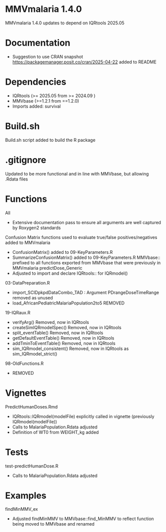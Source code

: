 # MMVmalaria 1.4.0

MMVmalaria 1.4.0 updates to depend on IQRtools 2025.05

# Documentation
* Suggestion to use CRAN snapshot https://packagemanager.posit.co/cran/2025-04-22 added to README

# Dependencies
* IQRtools (>= 2025.05 from >= 2024.09 )
* MMVbase (>=1.2.1 from ==1.2.0)
* Imports added: survival 

# Build.sh 
Build.sh script added to build the R package

# .gitignore
Updated to be more functional and in line with MMVbase, but allowing .Rdata files 

# Functions
All
* Extensive documentation pass to ensure all arguments are well captured by Roxygen2 standards

Confusion Matrix functions used to evaluate true/false positives/negatives added to MMVmalaria
* ConfusionMatrix() added to 09-KeyParameters.R 
* SummarizeConfusionMatrix() added to 09-KeyParameters.R
MMVbase:: prefixed to all functions exported from MMVbase that were previously in MMVmalaria 
predictDose_Generic
* Adjusted to import and declare IQRtools:: for IQRmodel() 

03-DataPreparation.R 
* import_SCIDpkpdDataCombo_TAD : Argument PDrangeDoseTimeRange removed as unused
* load_AfricanPediatricMalariaPopulation2to5 REMOVED 

19-IQRaux.R
* verifyArg() Removed, now in IQRtools
* createSimIQRmodelSpec() Removed, now in IQRtools
* split_eventTable() Removed, now in IQRtools
* getDefaultEventTable() Removed, now in IQRtools
* addTminToEventTable() Removed, now in IQRtools 
* sim_IQRmodel_consistent() Removed, now in IQRtools as sim_IQRmodel_strict() 

98-OldFunctions.R 
* REMOVED

# Vignettes
PredictHumanDoses.Rmd
* IQRtools::IQRmodel(modelFile) explicitly called in vignette (previously IQRmodel(modelFile))
* Calls to MalariaPopulation.Rdata adjusted 
* Definition of WT0 from WEIGHT_kg added 

# Tests
test-predictHumanDose.R
* Calls to MalariaPopulation.Rdata adjusted 

# Examples
findMinMMV_ex
* Adjusted findMinMMV to MMVbase::find_MinMMV to reflect function being moved to MMVbase and renamed 